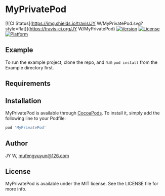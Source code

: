 # MyPrivatePod

[![CI Status](https://img.shields.io/travis/JY W/MyPrivatePod.svg?style=flat)](https://travis-ci.org/JY W/MyPrivatePod)
[![Version](https://img.shields.io/cocoapods/v/MyPrivatePod.svg?style=flat)](https://cocoapods.org/pods/MyPrivatePod)
[![License](https://img.shields.io/cocoapods/l/MyPrivatePod.svg?style=flat)](https://cocoapods.org/pods/MyPrivatePod)
[![Platform](https://img.shields.io/cocoapods/p/MyPrivatePod.svg?style=flat)](https://cocoapods.org/pods/MyPrivatePod)

## Example

To run the example project, clone the repo, and run `pod install` from the Example directory first.

## Requirements

## Installation

MyPrivatePod is available through [CocoaPods](https://cocoapods.org). To install
it, simply add the following line to your Podfile:

```ruby
pod 'MyPrivatePod'
```

## Author

JY W, mufengyuyun@126.com

## License

MyPrivatePod is available under the MIT license. See the LICENSE file for more info.
